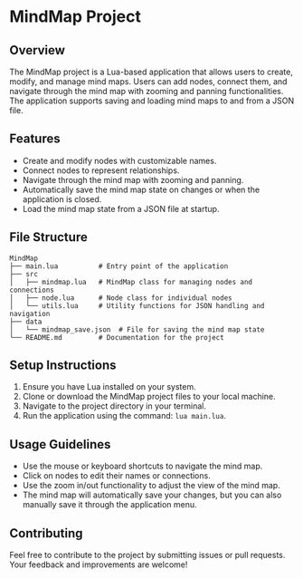 # MindMap Project

## Overview
The MindMap project is a Lua-based application that allows users to create, modify, and manage mind maps. Users can add nodes, connect them, and navigate through the mind map with zooming and panning functionalities. The application supports saving and loading mind maps to and from a JSON file.

## Features
- Create and modify nodes with customizable names.
- Connect nodes to represent relationships.
- Navigate through the mind map with zooming and panning.
- Automatically save the mind map state on changes or when the application is closed.
- Load the mind map state from a JSON file at startup.

## File Structure
```
MindMap
├── main.lua          # Entry point of the application
├── src
│   ├── mindmap.lua   # MindMap class for managing nodes and connections
│   ├── node.lua      # Node class for individual nodes
│   └── utils.lua     # Utility functions for JSON handling and navigation
├── data
│   └── mindmap_save.json  # File for saving the mind map state
└── README.md         # Documentation for the project
```

## Setup Instructions
1. Ensure you have Lua installed on your system.
2. Clone or download the MindMap project files to your local machine.
3. Navigate to the project directory in your terminal.
4. Run the application using the command: `lua main.lua`.

## Usage Guidelines
- Use the mouse or keyboard shortcuts to navigate the mind map.
- Click on nodes to edit their names or connections.
- Use the zoom in/out functionality to adjust the view of the mind map.
- The mind map will automatically save your changes, but you can also manually save it through the application menu.

## Contributing
Feel free to contribute to the project by submitting issues or pull requests. Your feedback and improvements are welcome!